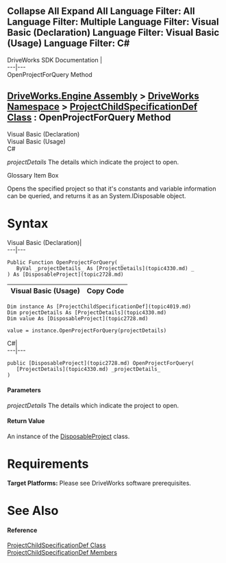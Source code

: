 Collapse All Expand All Language Filter: All  Language Filter: Multiple  Language Filter: Visual Basic (Declaration) Language Filter: Visual Basic (Usage) Language Filter: C#  
---  
DriveWorks SDK Documentation  |   
---|---  
OpenProjectForQuery Method   
  
[DriveWorks.Engine Assembly](topic2156.md) > [DriveWorks Namespace](topic2159.md) > [ProjectChildSpecificationDef Class](topic4019.md) : OpenProjectForQuery Method  
---  
  
Visual Basic (Declaration)    
Visual Basic (Usage)    
C# 

_projectDetails_
    The details which indicate the project to open.

Glossary Item Box

Opens the specified project so that it's constants and variable information can be queried, and returns it as an System.IDisposable object. 

# Syntax

Visual Basic (Declaration)|   
---|---  
      
    
    Public Function OpenProjectForQuery( _
       ByVal _projectDetails_ As [ProjectDetails](topic4330.md) _
    ) As [DisposableProject](topic2728.md)  
  
Visual Basic (Usage)| Copy Code  
---|---  
      
    
    Dim instance As [ProjectChildSpecificationDef](topic4019.md)
    Dim projectDetails As [ProjectDetails](topic4330.md)
    Dim value As [DisposableProject](topic2728.md)
     
    value = instance.OpenProjectForQuery(projectDetails)  
  
C#|   
---|---  
      
    
    public [DisposableProject](topic2728.md) OpenProjectForQuery( 
       [ProjectDetails](topic4330.md) _projectDetails_
    )  
  
#### Parameters

 _projectDetails_
    The details which indicate the project to open.

#### Return Value

An instance of the [DisposableProject](topic2728.md) class.

# Requirements

**Target Platforms:** Please see DriveWorks software prerequisites.

# See Also

#### Reference

[ProjectChildSpecificationDef Class](topic4019.md)   
[ProjectChildSpecificationDef Members](topic4020.md)


